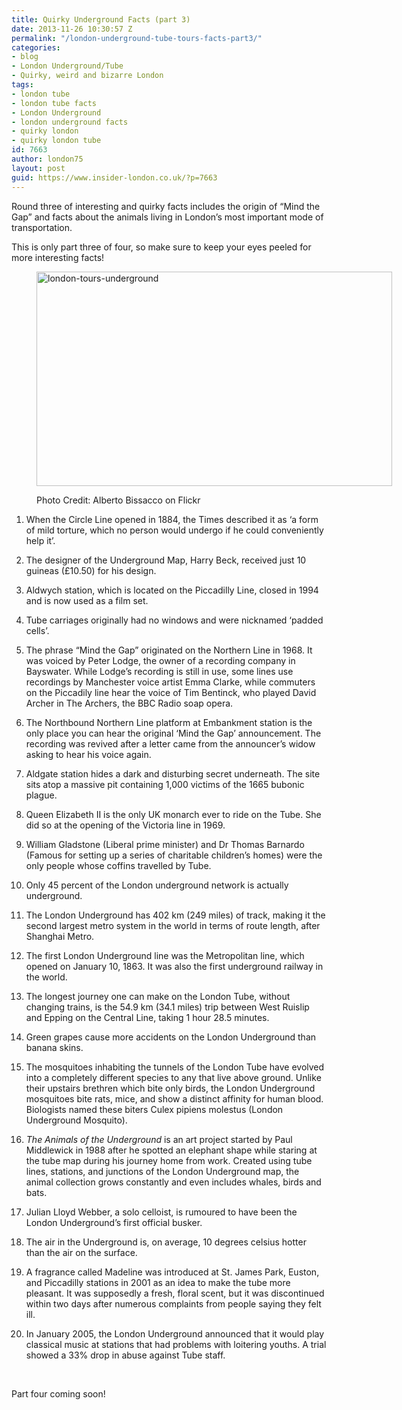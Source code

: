 ```yaml
---
title: Quirky Underground Facts (part 3)
date: 2013-11-26 10:30:57 Z
permalink: "/london-underground-tube-tours-facts-part3/"
categories:
- blog
- London Underground/Tube
- Quirky, weird and bizarre London
tags:
- london tube
- london tube facts
- London Underground
- london underground facts
- quirky london
- quirky london tube
id: 7663
author: london75
layout: post
guid: https://www.insider-london.co.uk/?p=7663
---
```


Round three of interesting and quirky facts includes the origin of “Mind the Gap” and facts about the animals living in London’s most important mode of transportation.

This is only part three of four, so make sure to keep your eyes peeled for more interesting facts!<figure id="attachment_12077" style="width: 569px" class="wp-caption aligncenter">

<img class="size-full wp-image-12077 " title="tube-london-underground" alt="london-tours-underground" src="/wp-content/uploads/2013/11/tubee.png" width="569" height="343" /><figcaption class="wp-caption-text">Photo Credit: Alberto Bissacco on Flickr</figcaption></figure> 

1. When the Circle Line opened in 1884, the Times described it as ‘a form of mild torture, which no person would undergo if he could conveniently help it’.

2. The designer of the Underground Map, Harry Beck, received just 10 guineas (£10.50) for his design.

3. Aldwych station, which is located on the Piccadilly Line, closed in 1994 and is now used as a film set.

4. Tube carriages originally had no windows and were nicknamed ‘padded cells’.

5. The phrase “Mind the Gap” originated on the Northern Line in 1968. It was voiced by Peter Lodge, the owner of a recording company in Bayswater. While Lodge’s recording is still in use, some lines use recordings by Manchester voice artist Emma Clarke, while commuters on the Piccadily line hear the voice of Tim Bentinck, who played David Archer in The Archers, the BBC Radio soap opera.

6. The Northbound Northern Line platform at Embankment station is the only place you can hear the original ‘Mind the Gap’ announcement. The recording was revived after a letter came from the announcer’s widow asking to hear his voice again.

7. Aldgate station hides a dark and disturbing secret underneath. The site sits atop a massive pit containing 1,000 victims of the 1665 bubonic plague.

8. Queen Elizabeth II is the only UK monarch ever to ride on the Tube. She did so at the opening of the Victoria line in 1969.

9. William Gladstone (Liberal prime minister) and Dr Thomas Barnardo (Famous for setting up a series of charitable children’s homes) were the only people whose coffins travelled by Tube.

10. Only 45 percent of the London underground network is actually underground.

11. The London Underground has 402 km (249 miles) of track, making it the second largest metro system in the world in terms of route length, after Shanghai Metro.

12. The first London Underground line was the Metropolitan line, which opened on January 10, 1863. It was also the first underground railway in the world.

13. The longest journey one can make on the London Tube, without changing trains, is the 54.9 km (34.1 miles) trip between West Ruislip and Epping on the Central Line, taking 1 hour 28.5 minutes.

14. Green grapes cause more accidents on the London Underground than banana skins.

15. The mosquitoes inhabiting the tunnels of the London Tube have evolved into a completely different species to any that live above ground. Unlike their upstairs brethren which bite only birds, the London Underground mosquitoes bite rats, mice, and show a distinct affinity for human blood. Biologists named these biters Culex pipiens molestus (London Underground Mosquito).

16. _The Animals of the Underground_ is an art project started by Paul Middlewick in 1988 after he spotted an elephant shape while staring at the tube map during his journey home from work. Created using tube lines, stations, and junctions of the London Underground map, the animal collection grows constantly and even includes whales, birds and bats.

17. Julian Lloyd Webber, a solo celloist, is rumoured to have been the London Underground’s first official busker.

18. The air in the Underground is, on average, 10 degrees celsius hotter than the air on the surface.

19. A fragrance called Madeline was introduced at St. James Park, Euston, and Piccadilly stations in 2001 as an idea to make the tube more pleasant. It was supposedly a fresh, floral scent, but it was discontinued within two days after numerous complaints from people saying they felt ill.

20. In January 2005, the London Underground announced that it would play classical music at stations that had problems with loitering youths. A trial showed a 33% drop in abuse against Tube staff.

&nbsp;

<span style="text-align: center;">Part four coming soon!</span>